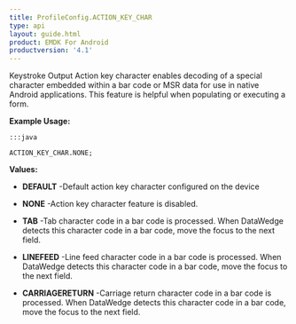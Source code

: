 ```yaml
---
title: ProfileConfig.ACTION_KEY_CHAR
type: api
layout: guide.html
product: EMDK For Android
productversion: '4.1'
---
```



Keystroke Output Action key character enables decoding of a special character embedded within a bar code or MSR data for use in native Android applications. 
 This feature is helpful when populating or executing a form.
 
 

**Example Usage:**
	
	:::java
	
	ACTION_KEY_CHAR.NONE;
	


**Values:**

* **DEFAULT** -Default action key character configured on the device

* **NONE** -Action key character feature is disabled.

* **TAB** -Tab character code in a bar code is processed. 
 When DataWedge detects this character code in a bar code, move the focus to the next field.

* **LINEFEED** -Line feed character code in a bar code is processed. 
 When DataWedge detects this character code in a bar code, move the focus to the next field.

* **CARRIAGERETURN** -Carriage return character code in a bar code is processed. 
 When DataWedge detects this character code in a bar code, move the focus to the next field.












